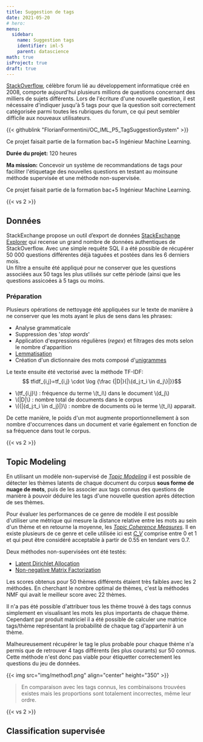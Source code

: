 ```yaml
---
title: Suggestion de tags
date: 2021-05-20
# hero: 
menu:
  sidebar:
    name: Suggestion tags
    identifier: iml-5
    parent: datascience
math: true
isProject: true
draft: true
---
```


[StackOverflow](http://stackoverflow.com), célèbre forum lié au développement informatique créé en 2008, comporte aujourd'hui plusieurs millions de questions concernant des milliers de sujets différents. Lors de l'écriture d'une nouvelle question, il est nécessaire d'indiquer jusqu'à 5 tags pour que la question soit correctement catégorisée parmi toutes les rubriques du forum, ce qui peut sembler difficile aux nouveaux utilisateurs.

{{< githublink "FlorianFormentini/OC_IML_P5_TagSuggestionSystem" >}}

Ce projet faisait partie de la formation bac+5 Ingénieur Machine Learning.

**Durée du projet:** 120 heures

**Ma mission:** Concevoir un système de recommandations de tags pour faciliter l'étiquetage des nouvelles questions en testant au moinsune méthode supervisée et une méthode non-supervisée.

Ce projet faisait partie de la formation bac+5 Ingénieur Machine Learning.

{{< vs 2 >}}

## Données

StackExchange propose un outil d’export de données [StackExchange Explorer](https://data.stackexchange.com/stackoverflow/query/new) qui recense un grand nombre de données authentiques de StackOverflow. Avec une simple requête SQL il a été possible de récupérer 50 000 questions différentes déjà taguées et postées dans les 6 derniers mois.  
Un filtre a ensuite été appliqué pour ne conserver que les questions associées aux 50 tags les plus utilisés sur cette période (ainsi que les questions assicoées à 5 tags ou moins.

### Préparation

Plusieurs opérations de nettoyage été appliquées sur le texte de manière à ne conserver que les mots ayant le plus de sens dans les phrases:
- Analyse grammaticale
- Suppression des '*stop words*'
- Application d'expressions régulières (*regex*) et filtrages des mots selon le nombre d'apparition
- [Lemmatisation](https://fr.wikipedia.org/wiki/Lemmatisation)
- Création d'un dictionnaire des mots composé d'[unigrammes](https://fr.wikipedia.org/wiki/N-gramme)

Le texte ensuite été vectorisé avec la méthode TF-IDF:
$$ tfidf_{i,j}=tf_{i,j} \cdot \log {\frac  {|D|}{|\{d_j:t_i \in d_j\}|}}$$
- \\(tf_{i,j}\\) : fréquence du terme \\(t_i\\) dans le document \\(d_j\\)
- \\(|D|\\) : nombre total de documents dans le corpus
- \\({|\{d_j:t_i \in d_j\}|}\\) : nombre de documents où le terme \\(t_i\\) apparait.

De cette manière, le poids d'un mot augmente proportionnellement à son nombre d'occurrences dans un document et varie également en fonction de sa fréquence dans tout le corpus.

{{< vs 2 >}}

## Topic Modeling

En utilisant un modèle non-supervisé de [*Topic Modeling*](https://fr.wikipedia.org/wiki/Topic_model) il est possible de détecter les thèmes latents de chaque document du corpus **sous forme de nuage de mots**, puis de les associer aux tags connus des questions de manière à pouvoir déduire les tags d'une nouvelle question après détection de ses thèmes.

Pour évaluer les performances de ce genre de modèle il est possible d'utiliser une métrique qui mesure la distance relative entre les mots au sein d'un thème et en retourne la moyenne, les [*Topic Coherence Measures*](https://towardsdatascience.com/understanding-topic-coherence-measures-4aa41339634c). Il en existe plusieurs de ce genre et celle utilisée ici est [*C_V*](https://ieeexplore.ieee.org/document/8259775) comprise entre 0 et 1 et qui peut être considéré acceptable à partir de 0.55 en tendant vers 0.7.

Deux méthodes non-supervisées ont été testés: 
- [Latent Dirichlet Allocation](https://en.wikipedia.org/wiki/Latent_Dirichlet_allocation)
- [Non-negative Matrix Factorization](https://en.wikipedia.org/wiki/Non-negative_matrix_factorization)

Les scores obtenus pour 50 thèmes différents étaient très faibles avec les 2 méthodes. En cherchant le nombre optimal de thèmes, c'est la méthodes NMF qui avait le meilleur score avec 22 thèmes. 

Il n'a pas été possible d'attribuer tous les thème trouvé à des tags connus simplement en visualisant les mots les plus importants de chaque thème. Cependant par produit matriciel il a été possible de calculer une matrice tags/thème représentant la probabilité de chaque tag d'appartenir à un thème.

Malheureusement récupérer le tag le plus probable pour chaque thème n'a permis que de retrouver 4 tags différents (les plus courants) sur 50 connus. Cette méthode n'est donc pas viable pour étiquetter correctement les questions du jeu de données.

{{< img src="img/method1.png" align="center" height="350" >}}
> En comparaison avec les tags connus, les combinaisons trouvées existes mais les proportions sont totalement incorrectes, même leur ordre.

{{< vs 2 >}}

## Classification supervisée

